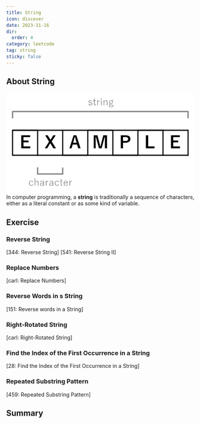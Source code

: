 ```yaml
---
title: String
icon: discover
date: 2023-11-16
dir:
  order: 4
category: leetcode
tag: string
sticky: false
---
```


## About String
![string](../../../../assets/leetcode/string.png)
In computer programming, a **string** is traditionally a sequence of characters, either as a literal constant or as some kind of variable.

## Exercise
### Reverse String
[344: Reverse String]
[541: Reverse String II]

### Replace Numbers
[carl: Replace Numbers]

### Reverse Words in s String
[151: Reverse words in a String]

### Right-Rotated String
[carl: Right-Rotated String]

### Find the Index of the First Occurrence in a String
[28: Find the Index of the First Occurrence in a String]

### Repeated Substring Pattern
[459: Repeated Substring Pattern]

## Summary
